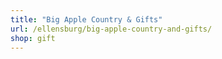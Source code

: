```yaml
---
title: "Big Apple Country & Gifts"
url: /ellensburg/big-apple-country-and-gifts/
shop: gift
---
```

